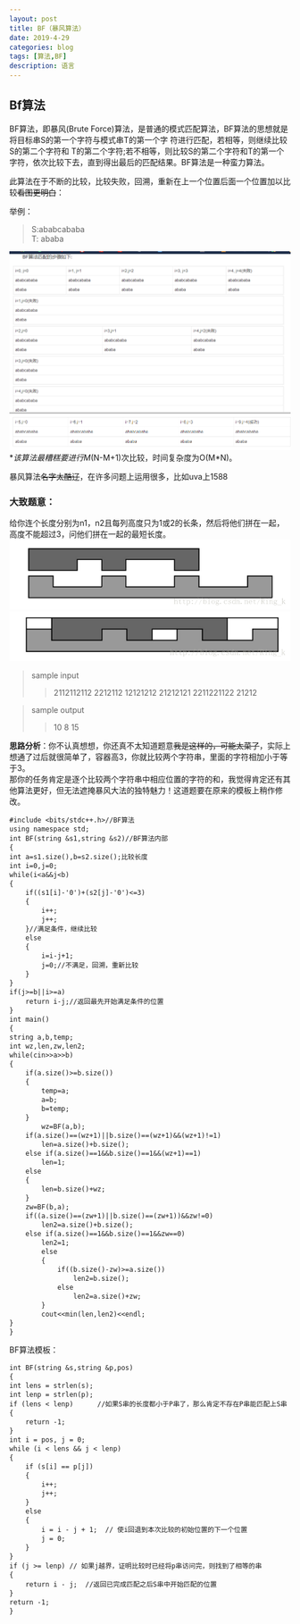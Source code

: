 ```yaml
---
layout: post
title: BF（暴风算法）
date: 2019-4-29
categories: blog
tags: [算法,BF]
description: 语言
---
```

## Bf算法
BF算法，即暴风(Brute Force)算法，是普通的模式匹配算法，BF算法的思想就是将目标串S的第一个字符与模式串T的第一个字
符进行匹配，若相等，则继续比较S的第二个字符和 T的第二个字符;若不相等，则比较S的第二个字符和T的第一个字符，依次比较下去，直到得出最后的匹配结果。BF算法是一种蛮力算法。<br/>

  此算法在于不断的比较，比较失败，回溯，重新在上一个位置后面一个位置加以比较~~看图更明白~~：

举例：
>S:ababcababa<br/>
>T: ababa

  ![BF算法](/img/4293.png)
  ![BF算法](/img/4292.png)
  **该算法最糟糕要进行M*(N-M+1)次比较，时间复杂度为O(M*N)。<br/>

暴风算法~~名字太酷辽~~，在许多问题上运用很多，比如uva上1588<br/>

### 大致题意：
给你连个长度分别为n1，n2且每列高度只为1或2的长条，然后将他们拼在一起，高度不能超过3，问他们拼在一起的最短长度。
![img](/img/4291.png)
![img](/img/429.png)


>sample input
>>2112112112
>>2212112
>>12121212
>>21212121
>>2211221122
>>21212

>sample output
>>10
>>8
>>15


**思路分析**：你不认真想想，你还真不太知道题意~~我是这样的，可能太菜了~~，实际上想通了过后就很简单了，容器高3，你就比较两个字符串，里面的字符相加小于等于3。<br/>
那你的任务肯定是逐个比较两个字符串中相应位置的字符的和，我觉得肯定还有其他算法更好，但无法遮掩暴风大法的独特魅力！这道题要在原来的模板上稍作修改。

    #include <bits/stdc++.h>//BF算法
    using namespace std;
    int BF(string &s1,string &s2)//BF算法内部
    {
    int a=s1.size(),b=s2.size();比较长度
    int i=0,j=0;
    while(i<a&&j<b)
    {
        if((s1[i]-'0')+(s2[j]-'0')<=3)
        {
            i++;
            j++;
        }//满足条件，继续比较
        else
        {
            i=i-j+1;
            j=0;//不满足，回溯，重新比较
        }
    }
    if(j>=b||i>=a)
        return i-j;//返回最先开始满足条件的位置
    }
    int main()
    {
    string a,b,temp;
    int wz,len,zw,len2;
    while(cin>>a>>b)
    {
        if(a.size()>=b.size())
        {
            temp=a;
            a=b;
            b=temp;
        }
            wz=BF(a,b);
        if(a.size()==(wz+1)||b.size()==(wz+1)&&(wz+1)!=1)
            len=a.size()+b.size();
        else if(a.size()==1&&b.size()==1&&(wz+1)==1)
            len=1;
        else
        {
            len=b.size()+wz;
        }
        zw=BF(b,a);
        if((a.size()==(zw+1)||b.size()==(zw+1))&&zw!=0)
            len2=a.size()+b.size();
        else if(a.size()==1&&b.size()==1&&zw==0)
            len2=1;
            else
            {
                if((b.size()-zw)>=a.size())
                    len2=b.size();
                else
                    len2=a.size()+zw;
            }
            cout<<min(len,len2)<<endl;
    }
    }

BF算法模板：


    int BF(string &s,string &p,pos) 
	{
	int lens = strlen(s);
	int lenp = strlen(p);
	if (lens < lenp)      //如果S串的长度都小于P串了，那么肯定不存在P串能匹配上S串
	{
		return -1;
	}
	int i = pos, j = 0;
	while (i < lens && j < lenp)
	{
		if (s[i] == p[j])
		{
			i++;
			j++;
		}
		else
		{
			i = i - j + 1;  // 使i回退到本次比较的初始位置的下一个位置
			j = 0;
		}
	}
	if (j >= lenp) // 如果j越界，证明比较时已经将p串访问完，则找到了相等的串
	{
		return i - j;  //返回已完成匹配之后S串中开始匹配的位置
	}
	return -1;
    }









